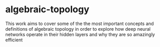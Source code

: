# algebraic-topology
This work aims to cover some of the the most important concepts and definitions of algebraic topology in order to explore how deep neural networks operate in their hidden layers and why they are so amazingly efficient
